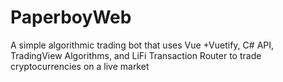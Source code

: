 # PaperboyWeb
A simple algorithmic trading bot that uses Vue +Vuetify, C# API, TradingView Algorithms, and LiFi Transaction Router to trade cryptocurrencies on a live market
